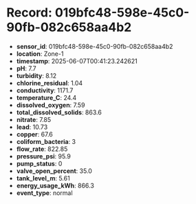# Record: 019bfc48-598e-45c0-90fb-082c658aa4b2

- **sensor_id**: 019bfc48-598e-45c0-90fb-082c658aa4b2
- **location**: Zone-1
- **timestamp**: 2025-06-07T00:41:23.242621
- **pH**: 7.7
- **turbidity**: 8.12
- **chlorine_residual**: 1.04
- **conductivity**: 1171.7
- **temperature_C**: 24.4
- **dissolved_oxygen**: 7.59
- **total_dissolved_solids**: 863.6
- **nitrate**: 7.85
- **lead**: 10.73
- **copper**: 67.6
- **coliform_bacteria**: 3
- **flow_rate**: 822.85
- **pressure_psi**: 95.9
- **pump_status**: 0
- **valve_open_percent**: 35.0
- **tank_level_m**: 5.61
- **energy_usage_kWh**: 866.3
- **event_type**: normal
